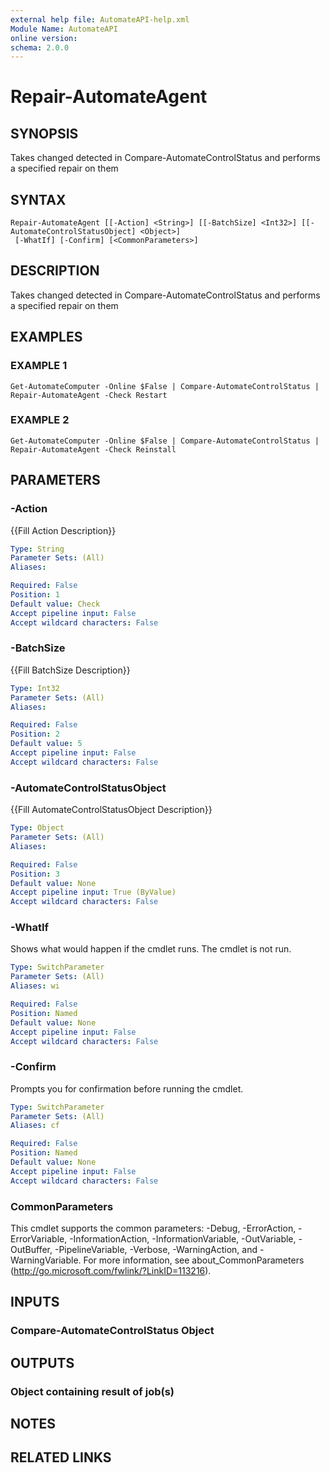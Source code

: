 ```yaml
---
external help file: AutomateAPI-help.xml
Module Name: AutomateAPI
online version:
schema: 2.0.0
---
```


# Repair-AutomateAgent

## SYNOPSIS
Takes changed detected in Compare-AutomateControlStatus and performs a specified repair on them

## SYNTAX

```
Repair-AutomateAgent [[-Action] <String>] [[-BatchSize] <Int32>] [[-AutomateControlStatusObject] <Object>]
 [-WhatIf] [-Confirm] [<CommonParameters>]
```

## DESCRIPTION
Takes changed detected in Compare-AutomateControlStatus and performs a specified repair on them

## EXAMPLES

### EXAMPLE 1
```
Get-AutomateComputer -Online $False | Compare-AutomateControlStatus | Repair-AutomateAgent -Check Restart
```

### EXAMPLE 2
```
Get-AutomateComputer -Online $False | Compare-AutomateControlStatus | Repair-AutomateAgent -Check Reinstall
```

## PARAMETERS

### -Action
{{Fill Action Description}}

```yaml
Type: String
Parameter Sets: (All)
Aliases:

Required: False
Position: 1
Default value: Check
Accept pipeline input: False
Accept wildcard characters: False
```

### -BatchSize
{{Fill BatchSize Description}}

```yaml
Type: Int32
Parameter Sets: (All)
Aliases:

Required: False
Position: 2
Default value: 5
Accept pipeline input: False
Accept wildcard characters: False
```

### -AutomateControlStatusObject
{{Fill AutomateControlStatusObject Description}}

```yaml
Type: Object
Parameter Sets: (All)
Aliases:

Required: False
Position: 3
Default value: None
Accept pipeline input: True (ByValue)
Accept wildcard characters: False
```

### -WhatIf
Shows what would happen if the cmdlet runs.
The cmdlet is not run.

```yaml
Type: SwitchParameter
Parameter Sets: (All)
Aliases: wi

Required: False
Position: Named
Default value: None
Accept pipeline input: False
Accept wildcard characters: False
```

### -Confirm
Prompts you for confirmation before running the cmdlet.

```yaml
Type: SwitchParameter
Parameter Sets: (All)
Aliases: cf

Required: False
Position: Named
Default value: None
Accept pipeline input: False
Accept wildcard characters: False
```

### CommonParameters
This cmdlet supports the common parameters: -Debug, -ErrorAction, -ErrorVariable, -InformationAction, -InformationVariable, -OutVariable, -OutBuffer, -PipelineVariable, -Verbose, -WarningAction, and -WarningVariable.
For more information, see about_CommonParameters (http://go.microsoft.com/fwlink/?LinkID=113216).

## INPUTS

### Compare-AutomateControlStatus Object
## OUTPUTS

### Object containing result of job(s)
## NOTES

## RELATED LINKS
